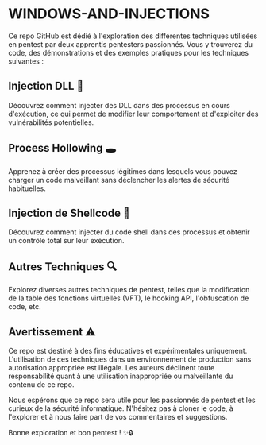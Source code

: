 # WINDOWS-AND-INJECTIONS

Ce repo GitHub est dédié à l'exploration des différentes techniques utilisées en pentest par deux apprentis pentesters passionnés. Vous y trouverez du code, des démonstrations et des exemples pratiques pour les techniques suivantes :

## Injection DLL 💉
Découvrez comment injecter des DLL dans des processus en cours d'exécution, ce qui permet de modifier leur comportement et d'exploiter des vulnérabilités potentielles.

## Process Hollowing 🕳️
Apprenez à créer des processus légitimes dans lesquels vous pouvez charger un code malveillant sans déclencher les alertes de sécurité habituelles.

## Injection de Shellcode 🐚
Découvrez comment injecter du code shell dans des processus et obtenir un contrôle total sur leur exécution.

## Autres Techniques 🔍
Explorez diverses autres techniques de pentest, telles que la modification de la table des fonctions virtuelles (VFT), le hooking API, l'obfuscation de code, etc.

## Avertissement ⚠️
Ce repo est destiné à des fins éducatives et expérimentales uniquement. L'utilisation de ces techniques dans un environnement de production sans autorisation appropriée est illégale. Les auteurs déclinent toute responsabilité quant à une utilisation inappropriée ou malveillante du contenu de ce repo.

Nous espérons que ce repo sera utile pour les passionnés de pentest et les curieux de la sécurité informatique. N'hésitez pas à cloner le code, à l'explorer et à nous faire part de vos commentaires et suggestions.

Bonne exploration et bon pentest ! ✨🔒
